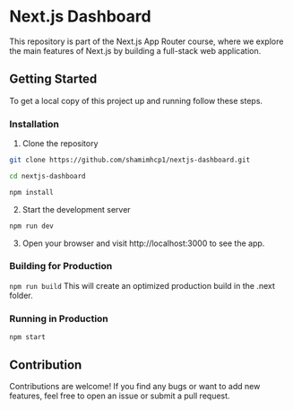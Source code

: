 # Next.js Dashboard

This repository is part of the Next.js App Router course, where we explore the main features of Next.js by building a full-stack web application.

## Getting Started

To get a local copy of this project up and running follow these steps.

### Installation

1. Clone the repository

```bash
git clone https://github.com/shamimhcp1/nextjs-dashboard.git

cd nextjs-dashboard

npm install

```
2. Start the development server

```bash
npm run dev
```
3. Open your browser and visit http://localhost:3000 to see the app.

### Building for Production
```npm run build```
This will create an optimized production build in the .next folder.

### Running in Production
```npm start```

## Contribution
Contributions are welcome! If you find any bugs or want to add new features, feel free to open an issue or submit a pull request.